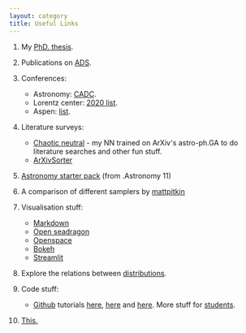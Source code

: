 ```yaml
---
layout: category
title: Useful Links
---
```


1. My [PhD. thesis](https://drive.google.com/file/d/10T8yvnHXCBvuMvW127zKQHpX9QhugXiL/view?usp=sharing).

3. Publications on [ADS](https://bit.ly/30rpGdJ).

2. Conferences:
    * Astronomy: [CADC](https://www.cadc-ccda.hia-iha.nrc-cnrc.gc.ca/en/meetings/getMeetings.html?year=2020&title=2020%20Meetings).
    * Lorentz center: [2020 list](https://www.lorentzcenter.nl/lc/web/program.php3?jaar=2020).
    * Aspen: [list](https://aspenphys.org/physicists/winter/currentconferences.html). 

2. Literature surveys:
    * [Chaotic neutral](https://github.com/kartheikiyer/chaotic_neutral) - my NN trained on ArXiv's astro-ph.GA to do literature searches and other fun stuff.
    * [ArXivSorter](https://www.arxivsorter.org/papers/new?section=1) 

3. [Astronomy starter pack](https://docs.google.com/document/d/1hh5PnH46BNV_fYg3hCjRdmX_WGzpsvKstu0Vue0YYac/edit#heading=h.njl8tucxvm8w) (from .Astronomy 11)

4. A comparison of different samplers by [mattpitkin](https://mattpitkin.github.io/samplers-demo/pages/samplers-samplers-everywhere/)

5. Visualisation stuff:
    * [Markdown](https://commonmark.org/help/tutorial/index.html)
    * [Open seadragon](https://openseadragon.github.io/)
    * [Openspace](https://www.openspaceproject.com/)
    * [Bokeh](https://docs.bokeh.org/en/latest/index.html)
    * [Streamlit](https://streamlit.io/)

6. Explore the relations between [distributions](http://www.math.wm.edu/~leemis/chart/UDR/UDR.html).

7. Code stuff:
    * [Github](https://github.com/) tutorials [here](https://guides.github.com/activities/hello-world/), [here](https://try.github.io/) and [here](https://rogerdudler.github.io/git-guide/).
 More stuff for [students](https://github.blog/2019-08-20-the-github-student-developer-pack-is-back/).

8. [This.](http://thedoghousediaries.com/5705)

